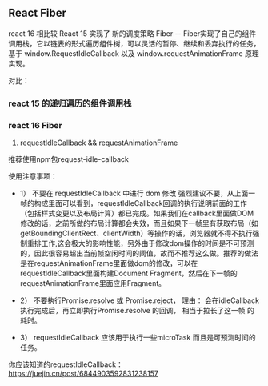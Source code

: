 ## React Fiber
react 16 相比较 React 15 实现了 新的调度策略 Fiber --  Fiber实现了自己的组件调用栈，它以链表的形式遍历组件树，可以灵活的暂停、继续和丢弃执行的任务，基于 window.RequestIdleCallback 以及 window.requestAnimationFrame 原理实现。

对比：

### react 15 的递归遍历的组件调用栈

### react 16 Fiber

1. requestIdleCallback && requestAnimationFrame

推荐使用npm包request-idle-callback

 使用注意事项： 
- 1） 不要在 requestIdleCallback 中进行 dom 修改
  强烈建议不要，从上面一帧的构成里面可以看到，requestIdleCallback回调的执行说明前面的工作（包括样式变更以及布局计算）都已完成。如果我们在callback里面做DOM修改的话，之前所做的布局计算都会失效，而且如果下一帧里有获取布局（如getBoundingClientRect、clientWidth）等操作的话，浏览器就不得不执行强制重排工作,这会极大的影响性能，另外由于修改dom操作的时间是不可预测的，因此很容易超出当前帧空闲时间的阈值，故而不推荐这么做。推荐的做法是在requestAnimationFrame里面做dom的修改，可以在requestIdleCallback里面构建Document Fragment，然后在下一帧的requestAnimationFrame里面应用Fragment。

- 2） 不要执行Promise.resolve 或 Promise.reject， 理由： 会在idleCallback 执行完成后，再立即执行Promise.resolve 的回调， 相当于拉长了这一帧 的耗时。
- 3） requestIdleCallback 应该用于执行一些microTask 而且是可预测时间的任务。


你应该知道的requestIdleCallback： https://juejin.cn/post/6844903592831238157